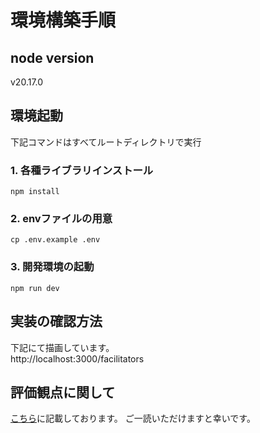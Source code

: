 # 環境構築手順

## node version

v20.17.0

## 環境起動

下記コマンドはすべてルートディレクトリで実行

### 1. 各種ライブラリインストール

```
npm install
```

### 2. envファイルの用意

```
cp .env.example .env
```

### 3. 開発環境の起動

```
npm run dev
```

## 実装の確認方法

下記にて描画しています。<br />
http://localhost:3000/facilitators

## 評価観点に関して

[こちら](evaluation-perspective.md)に記載しております。
ご一読いただけますと幸いです。
